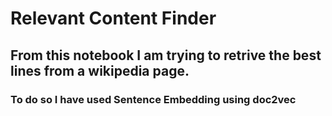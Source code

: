 # Relevant Content Finder
## From this notebook I am trying to retrive the best lines from a wikipedia page.

### To do so I have used Sentence Embedding using doc2vec  
